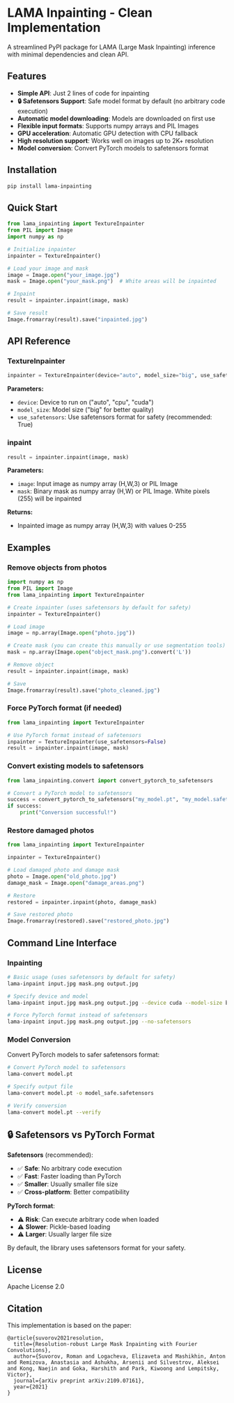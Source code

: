 # LAMA Inpainting - Clean Implementation

A streamlined PyPI package for LAMA (Large Mask Inpainting) inference with minimal dependencies and clean API.

## Features

- **Simple API**: Just 2 lines of code for inpainting
- **🔒 Safetensors Support**: Safe model format by default (no arbitrary code execution)
- **Automatic model downloading**: Models are downloaded on first use
- **Flexible input formats**: Supports numpy arrays and PIL Images
- **GPU acceleration**: Automatic GPU detection with CPU fallback
- **High resolution support**: Works well on images up to 2K+ resolution
- **Model conversion**: Convert PyTorch models to safetensors format

## Installation

```bash
pip install lama-inpainting
```

## Quick Start

```python
from lama_inpainting import TextureInpainter
from PIL import Image
import numpy as np

# Initialize inpainter
inpainter = TextureInpainter()

# Load your image and mask
image = Image.open("your_image.jpg")
mask = Image.open("your_mask.png")  # White areas will be inpainted

# Inpaint
result = inpainter.inpaint(image, mask)

# Save result
Image.fromarray(result).save("inpainted.jpg")
```

## API Reference

### TextureInpainter

```python
inpainter = TextureInpainter(device="auto", model_size="big", use_safetensors=True)
```

**Parameters:**
- `device`: Device to run on ("auto", "cpu", "cuda")
- `model_size`: Model size ("big" for better quality)
- `use_safetensors`: Use safetensors format for safety (recommended: True)

### inpaint

```python
result = inpainter.inpaint(image, mask)
```

**Parameters:**
- `image`: Input image as numpy array (H,W,3) or PIL Image
- `mask`: Binary mask as numpy array (H,W) or PIL Image. White pixels (255) will be inpainted

**Returns:**
- Inpainted image as numpy array (H,W,3) with values 0-255

## Examples

### Remove objects from photos

```python
import numpy as np
from PIL import Image
from lama_inpainting import TextureInpainter

# Create inpainter (uses safetensors by default for safety)
inpainter = TextureInpainter()

# Load image
image = np.array(Image.open("photo.jpg"))

# Create mask (you can create this manually or use segmentation tools)
mask = np.array(Image.open("object_mask.png").convert('L'))

# Remove object
result = inpainter.inpaint(image, mask)

# Save
Image.fromarray(result).save("photo_cleaned.jpg")
```

### Force PyTorch format (if needed)

```python
from lama_inpainting import TextureInpainter

# Use PyTorch format instead of safetensors
inpainter = TextureInpainter(use_safetensors=False)
result = inpainter.inpaint(image, mask)
```

### Convert existing models to safetensors

```python
from lama_inpainting.convert import convert_pytorch_to_safetensors

# Convert a PyTorch model to safetensors
success = convert_pytorch_to_safetensors("my_model.pt", "my_model.safetensors")
if success:
    print("Conversion successful!")
```

### Restore damaged photos

```python
from lama_inpainting import TextureInpainter

inpainter = TextureInpainter()

# Load damaged photo and damage mask
photo = Image.open("old_photo.jpg")
damage_mask = Image.open("damage_areas.png")

# Restore
restored = inpainter.inpaint(photo, damage_mask)

# Save restored photo
Image.fromarray(restored).save("restored_photo.jpg")
```

## Command Line Interface

### Inpainting

```bash
# Basic usage (uses safetensors by default for safety)
lama-inpaint input.jpg mask.png output.jpg

# Specify device and model
lama-inpaint input.jpg mask.png output.jpg --device cuda --model-size big

# Force PyTorch format instead of safetensors
lama-inpaint input.jpg mask.png output.jpg --no-safetensors
```

### Model Conversion

Convert PyTorch models to safer safetensors format:

```bash
# Convert PyTorch model to safetensors
lama-convert model.pt

# Specify output file
lama-convert model.pt -o model_safe.safetensors

# Verify conversion
lama-convert model.pt --verify
```

## 🔒 Safetensors vs PyTorch Format

**Safetensors** (recommended):
- ✅ **Safe**: No arbitrary code execution
- ✅ **Fast**: Faster loading than PyTorch
- ✅ **Smaller**: Usually smaller file size
- ✅ **Cross-platform**: Better compatibility

**PyTorch format**:
- ⚠️ **Risk**: Can execute arbitrary code when loaded
- ⚠️ **Slower**: Pickle-based loading
- ⚠️ **Larger**: Usually larger file size

By default, the library uses safetensors format for your safety.

## License

Apache License 2.0

## Citation

This implementation is based on the paper:

```
@article{suvorov2021resolution,
  title={Resolution-robust Large Mask Inpainting with Fourier Convolutions},
  author={Suvorov, Roman and Logacheva, Elizaveta and Mashikhin, Anton and Remizova, Anastasia and Ashukha, Arsenii and Silvestrov, Aleksei and Kong, Naejin and Goka, Harshith and Park, Kiwoong and Lempitsky, Victor},
  journal={arXiv preprint arXiv:2109.07161},
  year={2021}
}
```
